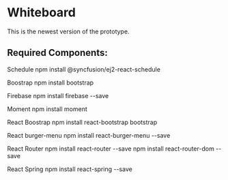 # Whiteboard

This is the newest version of the prototype.


## Required Components:

  Schedule
    npm install @syncfusion/ej2-react-schedule
    
  Boostrap
    npm install bootstrap
    
  Firebase
    npm install firebase --save

  Moment
    npm install moment
    
  React Boostrap
    npm install react-bootstrap bootstrap
    
  React burger-menu
    npm install react-burger-menu --save
    
  React Router
    npm install react-router --save
    npm install react-router-dom --save
    
  React Spring
    npm install react-spring --save
